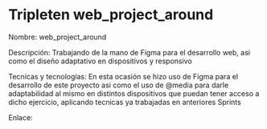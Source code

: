 # Tripleten web_project_around

Nombre: web_project_around

Descripción: Trabajando de la mano de Figma para el desarrollo web, asi como el diseño adaptativo en dispositivos y responsivo

Tecnicas y tecnologías: En esta ocasión se hizo uso de Figma para el desarrollo de este proyecto asi como el uso de @media para darle adaptabilidad al mismo en distintos dispositivos que puedan tener acceso a dicho ejercicio, aplicando tecnicas ya trabajadas en anteriores Sprints

Enlace: 